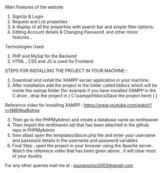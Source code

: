 Main Features of the website 

1. SignUp & Login 
2. Request and List properties 
3. A display of all the properties with search bar and simple filter options.
4. Editing Account details & Changing Password.
and other minor features... 


Technologies Used 

1. PHP and MySql for the Backend
2. HTML , CSS and JS is used for Frontend


STEPS FOR INSTALLING THE PROJECT IN YOUR MACHINE:-

1. Download and install the XAMPP server application in your machine.
2. After installation add the project in the folder called htdocs which will be inside the xampp folder 
[for example if you have installed  XAMPP in the C drive , drop the project in 
(   C:\xampp\htdocs\(Save the project here)  )  ] 

Reference video for Installing XAMPP : https://www.youtube.com/watch?v=N6ENnaRotmo 


3. Then go to the PHPMyAdmin and create a database name as rentheaven 
4. Then import the rentheaven.sql that has been attached in the github repo in PHPMyAdmin 
5. then atlast open the templates/dbcon.php file and enter your username and password details in the username and password variables
6. Final Step , open the project in your browser using the Apache server. 
Watch the reference video that has been given above , it will clear most of your doubts. 

For any other queries mail me at : souravorton2003@gmail.com 
